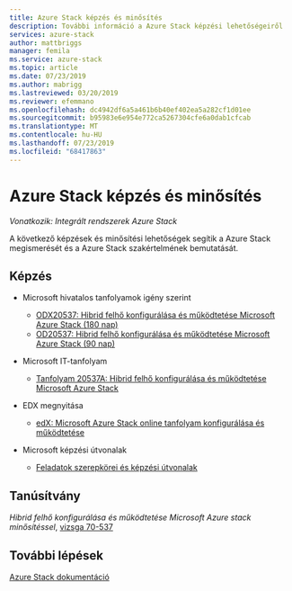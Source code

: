 ```yaml
---
title: Azure Stack képzés és minősítés
description: További információ a Azure Stack képzési lehetőségeiről
services: azure-stack
author: mattbriggs
manager: femila
ms.service: azure-stack
ms.topic: article
ms.date: 07/23/2019
ms.author: mabrigg
ms.lastreviewed: 03/20/2019
ms.reviewer: efemmano
ms.openlocfilehash: dc4942df6a5a461b6b40ef402ea5a282cf1d01ee
ms.sourcegitcommit: b95983e6e954e772ca5267304cfe6a0dab1cfcab
ms.translationtype: MT
ms.contentlocale: hu-HU
ms.lasthandoff: 07/23/2019
ms.locfileid: "68417863"
---
```

# <a name="azure-stack-training-and-certification"></a>Azure Stack képzés és minősítés

*Vonatkozik: Integrált rendszerek Azure Stack*

A következő képzések és minősítési lehetőségek segítik a Azure Stack megismerését és a Azure Stack szakértelmének bemutatását.

## <a name="training"></a>Képzés

- Microsoft hivatalos tanfolyamok igény szerint
   - [ODX20537: Hibrid felhő konfigurálása és működtetése Microsoft Azure Stack (180 nap)](https://www.microsoft.com/en-us/learning/course.aspx?cid=ODX20537)
   - [OD20537: Hibrid felhő konfigurálása és működtetése Microsoft Azure Stack (90 nap)](https://www.microsoft.com/en-us/learning/course.aspx?cid=OD20537)

- Microsoft IT-tanfolyam
   - [Tanfolyam 20537A: Hibrid felhő konfigurálása és működtetése Microsoft Azure Stack](https://aka.ms/azsmoc)

- EDX megnyitása
   - [edX: Microsoft Azure Stack online tanfolyam konfigurálása és működtetése](https://aka.ms/AzureStackMOOC)
   
- Microsoft képzési útvonalak
   - [Feladatok szerepkörei és képzési útvonalak](https://azure.microsoft.com/training/learning-paths/)

## <a name="certification"></a>Tanúsítvány

*Hibrid felhő konfigurálása és működtetése Microsoft Azure stack minősítéssel*, [vizsga 70-537](https://www.microsoft.com/learning/exam-70-537.aspx)

## <a name="next-steps"></a>További lépések

[Azure Stack dokumentáció](/azure-stack/operator)
